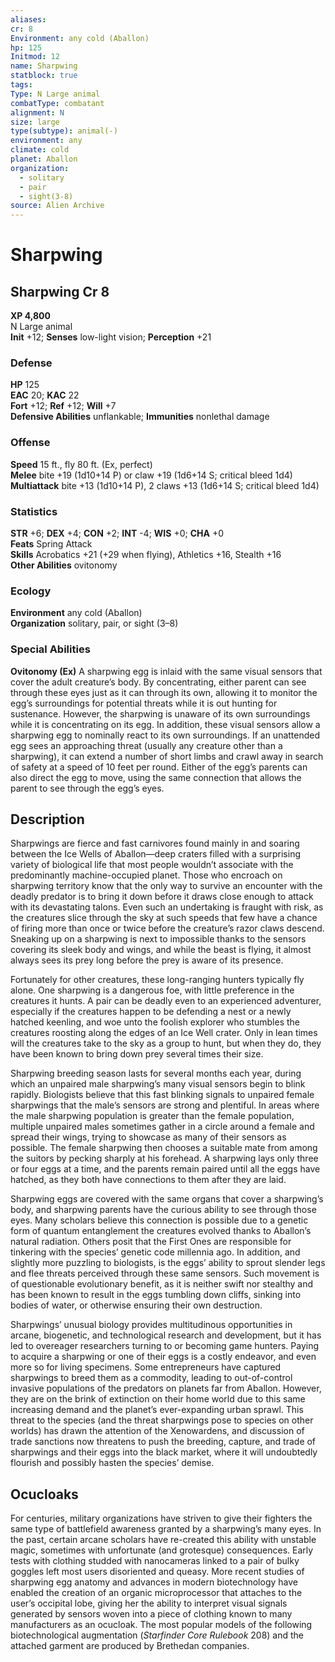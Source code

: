 ```yaml
---
aliases: 
cr: 8
Environment: any cold (Aballon)
hp: 125
Initmod: 12
name: Sharpwing
statblock: true
tags: 
Type: N Large animal
combatType: combatant
alignment: N
size: large
type(subtype): animal(-)
environment: any
climate: cold
planet: Aballon
organization:
  - solitary
  - pair
  - sight(3-8)
source: Alien Archive
---
```


# Sharpwing

## Sharpwing Cr 8

**XP 4,800**  
N Large animal  
**Init** +12; **Senses** low-light vision; **Perception** +21  

### Defense

**HP** 125  
**EAC** 20; **KAC** 22  
**Fort** +12; **Ref** +12; **Will** +7  
**Defensive Abilities** unflankable; **Immunities** nonlethal damage  

### Offense

**Speed** 15 ft., fly 80 ft. (Ex, perfect)  
**Melee** bite +19 (1d10+14 P) or claw +19 (1d6+14 S; critical bleed 1d4)  
**Multiattack** bite +13 (1d10+14 P), 2 claws +13 (1d6+14 S; critical bleed 1d4)

### Statistics

**STR** +6; **DEX** +4; **CON** +2; **INT** -4; **WIS** +0; **CHA** +0  
**Feats** Spring Attack  
**Skills** Acrobatics +21 (+29 when flying), Athletics +16, Stealth +16  
**Other Abilities** ovitonomy

### Ecology

**Environment** any cold (Aballon)  
**Organization** solitary, pair, or sight (3–8)

### Special Abilities

**Ovitonomy (Ex)** A sharpwing egg is inlaid with the same visual sensors that cover the adult creature’s body. By concentrating, either parent can see through these eyes just as it can through its own, allowing it to monitor the egg’s surroundings for potential threats while it is out hunting for sustenance. However, the sharpwing is unaware of its own surroundings while it is concentrating on its egg. In addition, these visual sensors allow a sharpwing egg to nominally react to its own surroundings. If an unattended egg sees an approaching threat (usually any creature other than a sharpwing), it can extend a number of short limbs and crawl away in search of safety at a speed of 10 feet per round. Either of the egg’s parents can also direct the egg to move, using the same connection that allows the parent to see through the egg’s eyes.

## Description

Sharpwings are fierce and fast carnivores found mainly in and soaring between the Ice Wells of Aballon—deep craters filled with a surprising variety of biological life that most people wouldn’t associate with the predominantly machine-occupied planet. Those who encroach on sharpwing territory know that the only way to survive an encounter with the deadly predator is to bring it down before it draws close enough to attack with its devastating talons. Even such an undertaking is fraught with risk, as the creatures slice through the sky at such speeds that few have a chance of firing more than once or twice before the creature’s razor claws descend. Sneaking up on a sharpwing is next to impossible thanks to the sensors covering its sleek body and wings, and while the beast is flying, it almost always sees its prey long before the prey is aware of its presence.

Fortunately for other creatures, these long-ranging hunters typically fly alone. One sharpwing is a dangerous foe, with little preference in the creatures it hunts. A pair can be deadly even to an experienced adventurer, especially if the creatures happen to be defending a nest or a newly hatched keenling, and woe unto the foolish explorer who stumbles the creatures roosting along the edges of an Ice Well crater. Only in lean times will the creatures take to the sky as a group to hunt, but when they do, they have been known to bring down prey several times their size.

Sharpwing breeding season lasts for several months each year, during which an unpaired male sharpwing’s many visual sensors begin to blink rapidly. Biologists believe that this fast blinking signals to unpaired female sharpwings that the male’s sensors are strong and plentiful. In areas where the male sharpwing population is greater than the female population, multiple unpaired males sometimes gather in a circle around a female and spread their wings, trying to showcase as many of their sensors as possible. The female sharpwing then chooses a suitable mate from among the suitors by pecking sharply at his forehead. A sharpwing lays only three or four eggs at a time, and the parents remain paired until all the eggs have hatched, as they both have connections to them after they are laid.

Sharpwing eggs are covered with the same organs that cover a sharpwing’s body, and sharpwing parents have the curious ability to see through those eyes. Many scholars believe this connection is possible due to a genetic form of quantum entanglement the creatures evolved thanks to Aballon’s natural radiation. Others posit that the First Ones are responsible for tinkering with the species’ genetic code millennia ago. In addition, and slightly more puzzling to biologists, is the eggs’ ability to sprout slender legs and flee threats perceived through these same sensors. Such movement is of questionable evolutionary benefit, as it is neither swift nor stealthy and has been known to result in the eggs tumbling down cliffs, sinking into bodies of water, or otherwise ensuring their own destruction.

Sharpwings’ unusual biology provides multitudinous opportunities in arcane, biogenetic, and technological research and development, but it has led to overeager researchers turning to or becoming game hunters. Paying to acquire a sharpwing or one of their eggs is a costly endeavor, and even more so for living specimens. Some entrepreneurs have captured sharpwings to breed them as a commodity, leading to out-of-control invasive populations of the predators on planets far from Aballon. However, they are on the brink of extinction on their home world due to this same increasing demand and the planet’s ever-expanding urban sprawl. This threat to the species (and the threat sharpwings pose to species on other worlds) has drawn the attention of the Xenowardens, and discussion of trade sanctions now threatens to push the breeding, capture, and trade of sharpwings and their eggs into the black market, where it will undoubtedly flourish and possibly hasten the species’ demise.

## Ocucloaks

For centuries, military organizations have striven to give their fighters the same type of battlefield awareness granted by a sharpwing’s many eyes. In the past, certain arcane scholars have re-created this ability with unstable magic, sometimes with unfortunate (and grotesque) consequences. Early tests with clothing studded with nanocameras linked to a pair of bulky goggles left most users disoriented and queasy. More recent studies of sharpwing egg anatomy and advances in modern biotechnology have enabled the creation of an organic microprocessor that attaches to the user’s occipital lobe, giving her the ability to interpret visual signals generated by sensors woven into a piece of clothing known to many manufacturers as an ocucloak. The most popular models of the following biotechnological augmentation (_Starfinder Core Rulebook_ 208) and the attached garment are produced by Brethedan companies.


